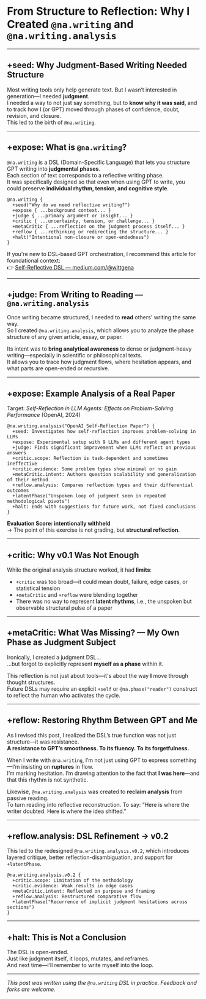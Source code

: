 # From Structure to Reflection: Why I Created `@na.writing` and `@na.writing.analysis`

---

## +seed: Why Judgment-Based Writing Needed Structure

Most writing tools only help generate text. But I wasn’t interested in generation—I needed **judgment**.  
I needed a way to not just say something, but to **know why it was said**, and to track how I (or GPT) moved through phases of confidence, doubt, revision, and closure.  
This led to the birth of `@na.writing`.

---

## +expose: What is `@na.writing`?

`@na.writing` is a DSL (Domain-Specific Language) that lets you structure GPT writing into **judgmental phases**.  
Each section of text corresponds to a reflective writing phase.  
It was specifically designed so that even when using GPT to write, you could preserve **individual rhythm, tension, and cognitive style**.

```dsl
@na.writing {
  +seed("Why do we need reflective writing?")
  +expose { ...background context... }
  +judge { ...primary argument or insight... }
  +critic { ...uncertainty, tension, or challenge... }
  +metaCritic { ...reflection on the judgment process itself... }
  +reflow { ...rethinking or redirecting the structure... }
  +halt("Intentional non-closure or open-endedness")
}
```

If you're new to DSL-based GPT orchestration, I recommend this article for foundational context:  
👉 [Self-Reflective DSL — medium.com/@wittgena](https://medium.com/@wittgena/self-reflective-dsl-9edd59b2ca25)

---

## +judge: From Writing to Reading — `@na.writing.analysis`

Once writing became structured, I needed to **read** others' writing the same way.  
So I created `@na.writing.analysis`, which allows you to analyze the phase structure of any given article, essay, or paper.

Its intent was to **bring analytical awareness** to dense or judgment-heavy writing—especially in scientific or philosophical texts.  
It allows you to trace how judgment flows, where hesitation appears, and what parts are open-ended or recursive.

---

## +expose: Example Analysis of a Real Paper

Target: *Self-Reflection in LLM Agents: Effects on Problem-Solving Performance* (OpenAI, 2024)

```dsl
@na.writing.analysis("OpenAI Self-Reflection Paper") {
  +seed: Investigates how self-reflection improves problem-solving in LLMs
  +expose: Experimental setup with 9 LLMs and different agent types
  +judge: Finds significant improvement when LLMs reflect on previous answers
  +critic.scope: Reflection is task-dependent and sometimes ineffective
  +critic.evidence: Some problem types show minimal or no gain
  +metaCritic.intent: Authors question scalability and generalization of their method
  +reflow.analysis: Compares reflection types and their differential outcomes
  +latentPhase("Unspoken loop of judgment seen in repeated methodological pivots")
  +halt: Ends with suggestions for future work, not fixed conclusions
}
```

**Evaluation Score: intentionally withheld**  
→ The point of this exercise is not grading, but **structural reflection**.

---

## +critic: Why v0.1 Was Not Enough

While the original analysis structure worked, it had **limits**:

- `+critic` was too broad—it could mean doubt, failure, edge cases, or statistical tension
- `+metaCritic` and `+reflow` were blending together
- There was no way to represent **latent rhythms**, i.e., the unspoken but observable structural pulse of a paper

---

## +metaCritic: What Was Missing? — My Own Phase as Judgment Subject

Ironically, I created a judgment DSL...  
…but forgot to explicitly represent **myself as a phase** within it.

This reflection is not just about tools—it's about the way **I** move through thought structures.  
Future DSLs may require an explicit `+self` or `@na.phase("reader")` construct to reflect the human who activates the cycle.

---

## +reflow: Restoring Rhythm Between GPT and Me

As I revised this post, I realized the DSL’s true function was not just structure—it was resistance.  
**A resistance to GPT’s smoothness. To its fluency. To its forgetfulness.**

When I write with `@na.writing`, I’m not just using GPT to express something—I’m insisting on **ruptures** in flow.  
I’m marking hesitation. I’m drawing attention to the fact that **I was here**—and that this rhythm is not synthetic.

Likewise, `@na.writing.analysis` was created to **reclaim analysis** from passive reading.  
To turn reading into reflective reconstruction. To say: “Here is where the writer doubted. Here is where the idea shifted.”

---

## +reflow.analysis: DSL Refinement → v0.2

This led to the redesigned `@na.writing.analysis.v0.2`, which introduces layered critique, better reflection-disambiguation, and support for `+latentPhase`.

```dsl
@na.writing.analysis.v0.2 {
  +critic.scope: Limitation of the methodology
  +critic.evidence: Weak results in edge cases
  +metaCritic.intent: Reflected on purpose and framing
  +reflow.analysis: Restructured comparative flow
  +latentPhase("Recurrence of implicit judgment hesitations across sections")
}
```

---

## +halt: This is Not a Conclusion

The DSL is open-ended.  
Just like judgment itself, it loops, mutates, and reframes.  
And next time—I’ll remember to write myself into the loop.

---

*This post was written using the `@na.writing` DSL in practice. Feedback and forks are welcome.*